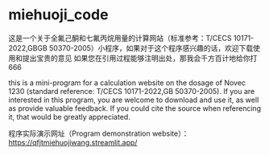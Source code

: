 # miehuoji_code
这是一个关于全氟己酮和七氟丙烷用量的计算网站（标准参考：T/CECS 10171-2022,GBGB 50370-2005）小程序，如果对于这个程序感兴趣的话，欢迎下载使用和提出宝贵的意见
如果您在引用过程能够注明出处，那我会千方百计地给你打666

this is a mini-program for a calculation website on the dosage of Novec 1230 (standard reference: T/CECS 10171-2022,GB 50370-2005). If you are interested in this program, you are welcome to download and use it, as well as provide valuable feedback.
If you could cite the source when referencing it, that would be greatly appreciated.

程序实际演示网址（Program demonstration website）：
https://qfjtmiehuojiwang.streamlit.app/
